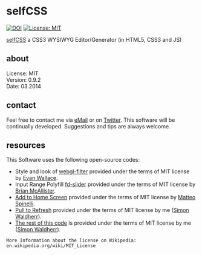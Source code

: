 # selfCSS

[![DOI](https://zenodo.org/badge/6564234.svg)](https://zenodo.org/badge/latestdoi/6564234) 
[![License: MIT](https://img.shields.io/badge/License-MIT-green.svg)](https://opensource.org/licenses/MIT)  

[selfCSS](http://selfcss.org/) a CSS3 WYSIWYG Editor/Generator (in HTML5, CSS3 and JS)

## about
License:   MIT  
Version: 0.9.2  
Date:  03.2014  

## contact
Feel free to contact me via [eMail](mailto:contact@selfcss.org) or on [Twitter](http://twitter.com/simonwaldherr). This software will be continually developed. Suggestions and tips are always welcome.

## resources
This Software uses the following open-source codes: 

* Style and look of [webgl-filter](https://github.com/evanw/webgl-filter/) provided under the terms of MIT license by [Evan Wallace](http://madebyevan.com/). 
* Input Range Polyfill [fd-slider](https://github.com/freqdec/fd-slider) provided under the terms of MIT license by [Brian McAllister](http://www.frequency-decoder.com/). 
* [Add to Home Screen](http://cubiq.org/add-to-home-screen) provided under the terms of MIT license by [Matteo Spinelli](http://cubiq.org/). 
* [Pull to Refresh](https://github.com/SimonWaldherr/PullToRefresh) provided under the terms of MIT license by me ([Simon Waldherr](http://simon.waldherr.eu/)).
* [The rest of this code](https://github.com/SimonWaldherr/selfCSS) is provided under the terms of MIT license by me ([Simon Waldherr](http://simon.waldherr.eu/)). 

```More Information about the license on Wikipedia: en.wikipedia.org/wiki/MIT_License```
